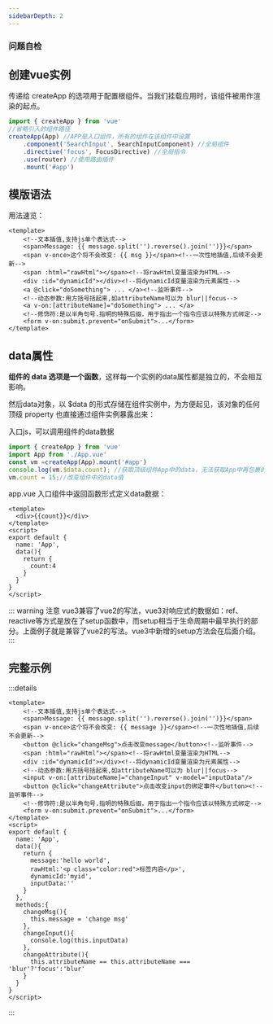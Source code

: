 ```yaml
---
sidebarDepth: 2
---
```


### 问题自检

<common-code-question questionId="createApp"></common-code-question>

<common-code-question questionId="htmlTemplate"></common-code-question>

<common-code-question questionId="functionTypes"></common-code-question>


## 创建vue实例

传递给 createApp 的选项用于配置根组件。当我们挂载应用时，该组件被用作渲染的起点。

```js
import { createApp } from 'vue'
//省略引入的组件路径
createApp(App) //APP是入口组件，所有的组件在该组件中设置
    .component('SearchInput', SearchInputComponent) //全局组件
    .directive('focus', FocusDirective) //全局指令
    .use(router) //使用路由插件
    .mount('#app')
```

## 模版语法

用法速览：
```vue
<template>
    <!--文本插值,支持js单个表达式-->
    <span>Message: {{ message.split('').reverse().join('')}}</span>
    <span v-once>这个将不会改变: {{ msg }}</span><!--一次性地插值,后续不会更新-->
    <span :html="rawHtml"></span><!--将rawHtml变量渲染为HTML-->
    <div :id="dynamicId"></div><!--将dynamicId变量渲染为元素属性-->
    <a @click="doSomething"> ... </a><!--监听事件-->
    <!--动态参数:用方括号括起来,如attributeName可以为 blur||focus-->
    <a v-on:[attributeName]="doSomething"> ... </a>
    <!--修饰符:是以半角句号.指明的特殊后缀，用于指出一个指令应该以特殊方式绑定-->
    <form v-on:submit.prevent="onSubmit">...</form>
</template>
```

## data属性

**组件的 data 选项是一个函数**，这样每一个实例的data属性都是独立的，不会相互影响。

然后data对象，以 $data 的形式存储在组件实例中，为方便起见，该对象的任何顶级 property 也直接通过组件实例暴露出来：

入口js，可以调用组件的data数据
```js
import { createApp } from 'vue'
import App from './App.vue'
const vm =createApp(App).mount('#app')
console.log(vm.$data.count); //获取顶级组件App中的data，无法获取App中再包裹的子组件的data
vm.count = 15;//改变组件中的data值
```
app.vue 入口组件中返回函数形式定义data数据：
```vue
<template>
  <div>{{count}}</div>
</template>
<script>
export default {
  name: 'App',
  data(){
    return {
      count:4
    }
  }
}
</script>
```

::: warning 注意
vue3兼容了vue2的写法，vue3对响应式的数据如：ref、reactive等方式是放在了setup函数中，而setup相当于生命周期中最早执行的部分。上面例子就是兼容了vue2的写法。vue3中新增的setup方法会在后面介绍。
:::

## 完整示例

<common-code-js-run slug="fYIKp"></common-code-js-run>

:::details
```vue
<template>
    <!--文本插值,支持js单个表达式-->
    <span>Message: {{ message.split('').reverse().join('')}}</span>
    <span v-once>这个将不会改变: {{ message }}</span><!--一次性地插值,后续不会更新-->
    <button @click="changeMsg">点击改变message</button><!--监听事件-->
    <span :html="rawHtml"></span><!--将rawHtml变量渲染为HTML-->
    <div :id="dynamicId"></div><!--将dynamicId变量渲染为元素属性-->
    <!--动态参数:用方括号括起来,如attributeName可以为 blur||focus-->
    <input v-on:[attributeName]="changeInput" v-model="inputData"/>
    <button @click="changeAttribute">点击改变input的绑定事件</button><!--监听事件-->
    <!--修饰符:是以半角句号.指明的特殊后缀，用于指出一个指令应该以特殊方式绑定-->
    <form v-on:submit.prevent="onSubmit">...</form>
</template>
<script>
export default {
  name: 'App',
  data(){
    return {
      message:'hello world',
      rawHtml:'<p class="color:red">标签内容</p>',
      dynamicId:'myid',
      inputData:''
    }
  },
  methods:{
    changeMsg(){
      this.message = 'change msg'
    },
    changeInput(){
      console.log(this.inputData)
    },
    changeAttribute(){
      this.attributeName == this.attributeName === 'blur'?'focus':'blur'
    }
  }
}
</script>
```
:::